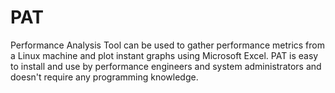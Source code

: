 PAT
===

Performance Analysis Tool can be used to gather performance metrics from a Linux machine and plot instant graphs using Microsoft Excel. PAT is easy to install and use by performance engineers and system administrators and doesn't require any programming knowledge.

